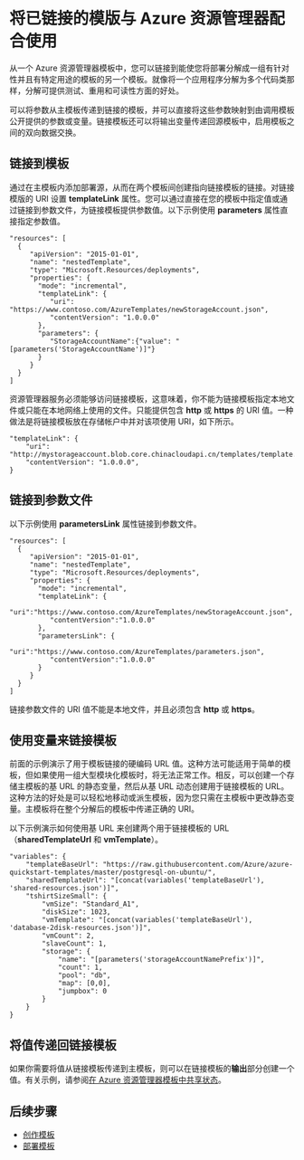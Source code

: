<properties
   pageTitle="将已链接的模版与 Azure 资源管理器配合使用"
   description="介绍如何使用 Azure 资源管理器模板中的链接模板创建一个模块化的模板的解决方案。演示如何传递参数值、指定参数文件和动态创建的 URL。"
   services="azure-resource-manager"
   documentationCenter="na"
   authors="tfitzmac"
   manager="wpickett"
   editor=""/>

<tags
   ms.service="azure-resource-manager"
   ms.date="09/04/2015"
   wacn.date="12/31/2015"/>

# 将已链接的模版与 Azure 资源管理器配合使用

从一个 Azure 资源管理器模板中，您可以链接到能使您将部署分解成一组有针对性并且有特定用途的模板的另一个模板。就像将一个应用程序分解为多个代码类那样，分解可提供测试、重用和可读性方面的好处。

可以将参数从主模板传递到链接的模板，并可以直接将这些参数映射到由调用模板公开提供的参数或变量。链接模板还可以将输出变量传递回源模板中，启用模板之间的双向数据交换。

## 链接到模板

通过在主模板内添加部署源，从而在两个模板间创建指向链接模板的链接。对链接模版的 URI 设置 **templateLink** 属性。您可以通过直接在您的模板中指定值或通过链接到参数文件，为链接模板提供参数值。以下示例使用 **parameters** 属性直接指定参数值。

    "resources": [ 
      { 
         "apiVersion": "2015-01-01", 
         "name": "nestedTemplate", 
         "type": "Microsoft.Resources/deployments", 
         "properties": { 
           "mode": "incremental", 
           "templateLink": {
              "uri": "https://www.contoso.com/AzureTemplates/newStorageAccount.json",
              "contentVersion": "1.0.0.0"
           }, 
           "parameters": { 
              "StorageAccountName":{"value": "[parameters('StorageAccountName')]"} 
           } 
         } 
      } 
    ] 

资源管理器服务必须能够访问链接模板，这意味着，你不能为链接模板指定本地文件或只能在本地网络上使用的文件。只能提供包含 **http** 或 **https** 的 URI 值。一种做法是将链接模板放在存储帐户中并对该项使用 URI，如下所示。

    "templateLink": {
        "uri": "http://mystorageaccount.blob.core.chinacloudapi.cn/templates/template.json",
        "contentVersion": "1.0.0.0",
    }


## 链接到参数文件

以下示例使用 **parametersLink** 属性链接到参数文件。

    "resources": [ 
      { 
         "apiVersion": "2015-01-01", 
         "name": "nestedTemplate", 
         "type": "Microsoft.Resources/deployments", 
         "properties": { 
           "mode": "incremental", 
           "templateLink": {
              "uri":"https://www.contoso.com/AzureTemplates/newStorageAccount.json",
              "contentVersion":"1.0.0.0"
           }, 
           "parametersLink": { 
              "uri":"https://www.contoso.com/AzureTemplates/parameters.json",
              "contentVersion":"1.0.0.0"
           } 
         } 
      } 
    ] 

链接参数文件的 URI 值不能是本地文件，并且必须包含 **http** 或 **https**。

## 使用变量来链接模板

前面的示例演示了用于模板链接的硬编码 URL 值。这种方法可能适用于简单的模板，但如果使用一组大型模块化模板时，将无法正常工作。相反，可以创建一个存储主模板的基 URL 的静态变量，然后从基 URL 动态创建用于链接模板的 URL。这种方法的好处是可以轻松地移动或派生模板，因为您只需在主模板中更改静态变量。主模板将在整个分解后的模板中传递正确的 URI。

以下示例演示如何使用基 URL 来创建两个用于链接模板的 URL（**sharedTemplateUrl** 和 **vmTemplate**）。

    "variables": {
        "templateBaseUrl": "https://raw.githubusercontent.com/Azure/azure-quickstart-templates/master/postgresql-on-ubuntu/",
        "sharedTemplateUrl": "[concat(variables('templateBaseUrl'), 'shared-resources.json')]",
        "tshirtSizeSmall": {
            "vmSize": "Standard_A1",
            "diskSize": 1023,
            "vmTemplate": "[concat(variables('templateBaseUrl'), 'database-2disk-resources.json')]",
            "vmCount": 2,
            "slaveCount": 1,
            "storage": {
                "name": "[parameters('storageAccountNamePrefix')]",
                "count": 1,
                "pool": "db",
                "map": [0,0],
                "jumpbox": 0
            }
        }
    }

## 将值传递回链接模板

如果你需要将值从链接模板传递到主模板，则可以在链接模板的**输出**部分创建一个值。有关示例，请参阅[在 Azure 资源管理器模板中共享状态](/documentation/articles/best-practices-resource-manager-state)。

## 后续步骤
- [创作模板](/documentation/articles/resource-group-authoring-templates)
- [部署模板](/documentation/articles/resource-group-template-deploy)

<!---HONumber=Mooncake_1221_2015-->